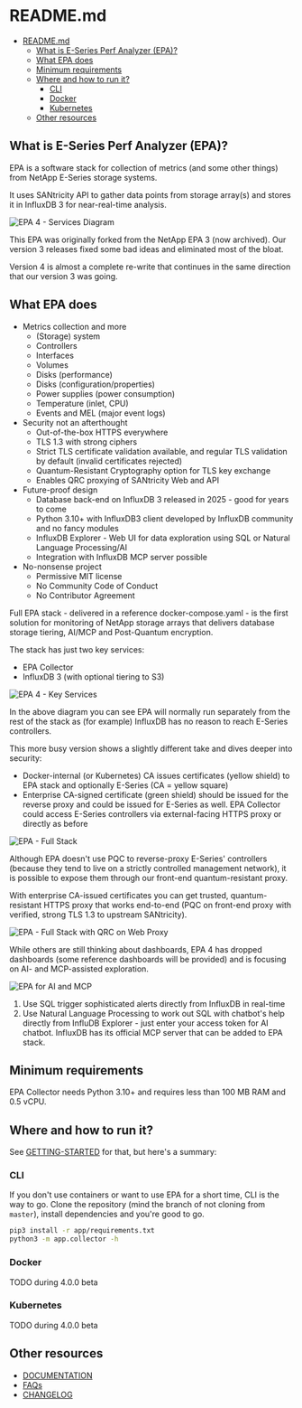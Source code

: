 # README.md

- [README.md](#readmemd)
  - [What is E-Series Perf Analyzer (EPA)?](#what-is-e-series-perf-analyzer-epa)
  - [What EPA does](#what-epa-does)
  - [Minimum requirements](#minimum-requirements)
  - [Where and how to run it?](#where-and-how-to-run-it)
    - [CLI](#cli)
    - [Docker](#docker)
    - [Kubernetes](#kubernetes)
  - [Other resources](#other-resources)


## What is E-Series Perf Analyzer (EPA)?

EPA is a software stack for collection of metrics (and some other things) from NetApp E-Series storage systems. 

It uses SANtricity API to gather data points from storage array(s) and stores it in InfluxDB 3 for near-real-time analysis. 

![EPA 4 - Services Diagram](./images/epa-v4-services-diagram.svg)

This EPA was originally forked from the NetApp EPA 3 (now archived). Our version 3 releases fixed some bad ideas and eliminated most of the bloat. 

Version 4 is almost a complete re-write that continues in the same direction that our version 3 was going. 

## What EPA does

- Metrics collection and more
  - (Storage) system
  - Controllers
  - Interfaces
  - Volumes  
  - Disks (performance)
  - Disks (configuration/properties)
  - Power supplies (power consumption)  
  - Temperature (inlet, CPU)
  - Events and MEL (major event logs)
- Security not an afterthought
  - Out-of-the-box HTTPS everywhere
  - TLS 1.3 with strong ciphers
  - Strict TLS certificate validation available, and regular TLS validation by default (invalid certificates rejected)
  - Quantum-Resistant Cryptography option for TLS key exchange
  - Enables QRC proxying of SANtricity Web and API 
- Future-proof design
  - Database back-end on InfluxDB 3 released in 2025 - good for years to come
  - Python 3.10+ with InfluxDB3 client developed by InfluxDB community and no fancy modules
  - InfluxDB Explorer - Web UI for data exploration using SQL or Natural Language Processing/AI
  - Integration with InfluxDB MCP server possible
- No-nonsense project
  - Permissive MIT license
  - No Community Code of Conduct
  - No Contributor Agreement

Full EPA stack - delivered in a reference docker-compose.yaml - is the first solution for monitoring of NetApp storage arrays that delivers database storage tiering, AI/MCP and Post-Quantum encryption.

The stack has just two key services:

- EPA Collector
- InfluxDB 3 (with optional tiering to S3)

![EPA 4 - Key Services](./images/epa-eseries-perf-analyzer.png)

In the above diagram you can see EPA will normally run separately from the rest of the stack as (for example) InfluxDB has no reason to reach E-Series controllers.

This more busy version shows a slightly different take and dives deeper into security:

- Docker-internal (or Kubernetes) CA issues certificates (yellow shield) to EPA stack and optionally E-Series (CA = yellow square)
- Enterprise CA-signed certificate (green shield) should be issued for the reverse proxy and could be issued for E-Series as well. EPA Collector could access E-Series controllers via external-facing HTTPS proxy or directly as before

![EPA - Full Stack](./images/epa-v4-qrc-tls.svg)

Although EPA doesn't use PQC to reverse-proxy E-Series' controllers (because they tend to live on a strictly controlled management network), it is possible to expose them through our front-end quantum-resistant proxy.

With enterprise CA-issued certificates you can get trusted, quantum-resistant HTTPS proxy that works end-to-end (PQC on front-end proxy with verified, strong TLS 1.3 to upstream SANtricity).

![EPA - Full Stack with QRC on Web Proxy](./images/epa-v4-tls.png)

While others are still thinking about dashboards, EPA 4 has dropped dashboards (some reference dashboards will be provided) and is focusing on AI- and MCP-assisted exploration. 

![EPA for AI and MCP](./images/epa-storage-analytics-exploration.png)

1. Use SQL trigger sophisticated alerts directly from InfluxDB in real-time
2. Use Natural Language Processing to work out SQL with chatbot's help directly from InfluDB Explorer - just enter your access token for AI chatbot. InfluxDB has its official MCP server that can be added to EPA stack.

## Minimum requirements

EPA Collector needs Python 3.10+ and requires less than 100 MB RAM and 0.5 vCPU.

## Where and how to run it?

See [GETTING-STARTED](./GETTING-STARTED.md) for that, but here's a summary:

### CLI

If you don't use containers or want to use EPA for a short time, CLI is the way to go. Clone the repository (mind the branch of not cloning from `master`), install dependencies and you're good to go.

```sh
pip3 install -r app/requirements.txt
python3 -m app.collector -h
```

### Docker

TODO during 4.0.0 beta

### Kubernetes

TODO during 4.0.0 beta

## Other resources

- [DOCUMENTATION](./DOCUMENTATION.md)
- [FAQs](./FAQ.md)
- [CHANGELOG](./CHANGELOG.md)
